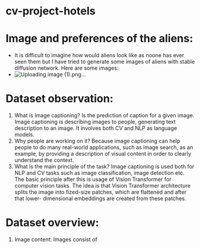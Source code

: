 # cv-project-hotels
# Image and preferences of the aliens:
* It is difficult to imagine how would aliens look like as noone has ever seen them but I have tried to generate some images of aliens with stable diffusion network. Here are some images:
* ![Uploading image (1).png…]()

# Dataset observation:
1. What is image captioning?
   Is the prediction of caption for a given image. Image captioning is describing images to people, generating text description to an image. It involves both CV and NLP as language models. 
2. Why people are working on it?
   Because image captioning can help people to do many real-world applications, such as image search, as an example, by providing a description of visual content in order to clearly understand the context.
3. What is the main principle of the task?
   Image captioning is used both for NLP and CV tasks such as image classification, image detection etc. The basic principle after this is usage of Vision Transformer for computer vision tasks. The idea is that Vision Transformer architecture splits the image into fized-size patches, which are flattened and after that lower- dimensional embeddings are created from these patches.
# Dataset overview:
1. Image content:
   Images consist of 
